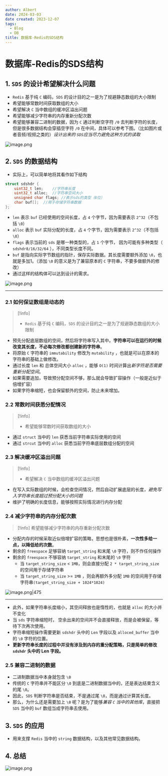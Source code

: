```yaml
---
author: Albert
date: 2024-03-03
date created: 2023-12-07
tags:
  - Blog
  - DB
title: 数据库-Redis的SDS结构
---
```


# 数据库-Redis的SDS结构

## 1. `SDS` 的设计希望解决什么问题

- `Redis` 基于纯 `C` 编码，`SDS` 的设计目的之一是为了规避静态数组的大小限制
- 希望能够常数时间获取数组的大小
- 希望解决 `C` 当中数组的缓冲区溢出问题
- 希望能够减少字符串的内存重新分配次数
- 希望能够兼容二进制的数据，因为 `C` 通过判断空字符 `/0` 去判断字符的长度，但是很多数据结构会穿插空字符 `/0` 在中间，具体可以参考下图。（比如图片或者音频/视频之类的）_设计出来的 `SDS`应当尽力避免这种方式的读取_

![image.png](https://img-20221128.oss-cn-shanghai.aliyuncs.com/img-2023-05/20231207163049.png)

## 2. `SDS` 的数据结构

- 实际上，可以简单地将其看作如下结构

```c
struct sdshdr {
    uint32_t len;    //字符串长度
    uint32_t alloc;  //字符串空间大小
    unsigned char flags; //表示sds的类型（8位）
    char buf[];  //用于存储字符串数据
};
```

- `len` 表示 `buf` 已经使用的空间长度，占 `4` 个字节，因为需要表示 `2^32`（不包括 `\0`）
- `alloc` 表示 `buf` 实际分配的长度，占 `4` 个字节，因为需要表示 `2^32`（不包括 `\0`）
- `flags` 表示当前的 `sds` 是哪一种类型的，占 `1` 个字节， 因为可能有多种类型（ `sdshdr8/16/32/64` ），不同类型长度不同。
- `buf` 是指向实际字节数组的指针，保存实际数据。其长度需要额外添加 `\0`，也就是多加1。（添加 `\0` 的意义是为了兼容原本的 `C` 字符串，不要多做额外的修改）
- 通过这样的结构体可以达到设计的需求。

![image.png](https://img-20221128.oss-cn-shanghai.aliyuncs.com/img-2023-05/20231207163501.png)

---

### 2.1 如何保证数组是动态的

> [!info]
>
> - `Redis` 基于纯 `C` 编码，`SDS` 的设计目的之一是为了规避静态数组的大小限制

- 预先分配底层数组的空间，然后将字符串写入其中。**字符串可以在运行的时候改变其长度，不必每次修改都创建新的字符串**。
- 将原始 `C` 字符串的 `immutability` 修改为 `mutability` ，也就是可以在原本的字符串的基础上做修改。
- 通过长度 `len` 和 总体空间大小 `alloc` ，能够 `O(1)` 时间计算出*新字符是否需要重新分配空间*。
- 如果需要追加，导致预分配空间不够，那么就会导致扩容操作（一般是近似于倍增扩容）
- 如果字符串缩短，也会保留额外的空间，防止未来增加。

### 2.2 常数时间获悉分配情况

> [!info]
>
> - 希望能够常数时间获取数组的大小

- 通过 `struct` 当中的 `len` 获悉当前字符串实际使用的空间
- 通过 `strcut` 当中的 `alloc` 获悉当前字符串底层数组分配的空间

### 2.3 解决缓冲区溢出问题

> [!info]
>
> - 希望解决 `C` 当中数组的缓冲区溢出问题

- 在写入实际数组的时候，会检查空间情况，然后自动扩展底层的长度，_避免写入字符串长度超过预分配大小的问题_
- 维护了明确的长度信息，能够按照实际情况进行内存分配

### 2.4 减少字符串的内存分配次数

> [!info]
> 希望能够减少字符串的内存重新分配次数

- 分配内存的时候采取近似倍增扩容的策略，思想也是很朴素，**一次性多给一点，以降低给的次数**。
- 剩余的 `freespace` 足够容纳 `target_string` 和末尾 `\0` 字符，则不作任何操作
- 剩余的 `freespace` 不够容纳 `target_string` 和末尾的 `\0` 字符
  - 当 `target_string_size` < `1MB`，则会直接分配 `2 * target_string_size` 的空间用于存储字符串
  - 当 `target_string_size` >= `1MB` ，则会再额外多分配 `1MB` 的空间用于存储字符串`(target_string_size + 1024*1024)`

![image.png|475](https://img-20221128.oss-cn-shanghai.aliyuncs.com/img-2023-05/20231207170342.png)

---

- 此外，如果字符串长度缩小，其空间释放也是惰性的，也就是 `alloc` 的大小并不变化
- 当 `sds` 字符串缩短时， 空余出来的空间并不会直接释放，而是会被保留，等待下次再次使用。
- 字符串缩短操作需要更新 `sdshdr` 头中的 `Len` 字段以及 `alloced_buffer` 当中的 `\0` 字符的位置。
- **更新字符串长度的过程中并没有涉及到内存的重分配策略，只是简单的修改 `sdshdr` 头中的 Len 字段。**

### 2.5 兼容二进制的数据

- 二进制数据当中本身就包含 `\0`
- 传统的 `C` 字符串并不能区分 `\0` 到底是二进制数据当中的，还是表达结束含义的尾 `\0`。
- 因此，`SDS` 判断字符串是否结束，不是通过尾 `\0`，而是通过计算其长度。
- 那么，为什么还是需要加上 `\0` 呢？是为了能够*兼容 `C` 当中的其他库*，直接把 `SDS` 当中的 `buf` 数组当成字符串去使用。

## 3. `SDS` 的应用

- 用来支撑 `Redis` 当中的 `string` 数据结构，以及其他常见数据结构。

## 4. 总结

![image.png](https://img-20221128.oss-cn-shanghai.aliyuncs.com/img-2023-05/20231207170901.png)
